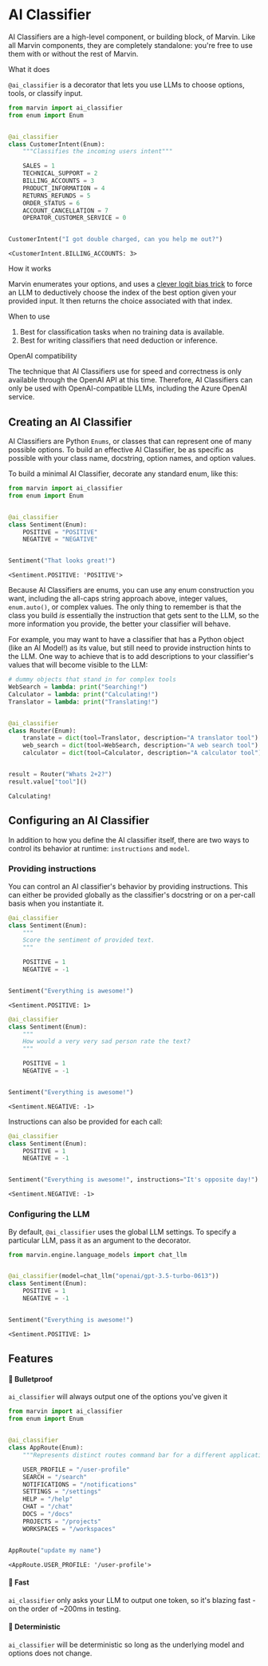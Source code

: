 # AI Classifier

AI Classifiers are a high-level component, or building block, of Marvin. Like all Marvin components, they are completely standalone: you're free to use them with or without the rest of Marvin.

<div class="admonition abstract">
  <p class="admonition-title">What it does</p>
  <p>
    <code>@ai_classifier</code> is a decorator that lets you use LLMs to choose options, tools, or classify input. 
  </p>
</div>


```python
from marvin import ai_classifier
from enum import Enum


@ai_classifier
class CustomerIntent(Enum):
    """Classifies the incoming users intent"""

    SALES = 1
    TECHNICAL_SUPPORT = 2
    BILLING_ACCOUNTS = 3
    PRODUCT_INFORMATION = 4
    RETURNS_REFUNDS = 5
    ORDER_STATUS = 6
    ACCOUNT_CANCELLATION = 7
    OPERATOR_CUSTOMER_SERVICE = 0


CustomerIntent("I got double charged, can you help me out?")
```




    <CustomerIntent.BILLING_ACCOUNTS: 3>



<div class="admonition info">
  <p class="admonition-title">How it works</p>
  <p>
    Marvin enumerates your options, and uses a <a href="https://twitter.com/AAAzzam/status/1669753721574633473">clever logit bias trick</a> to force an LLM to deductively choose the index of the best option given your provided input. It then returns the choice associated with that index.
  </p>
</div>

<div class="admonition tip">
  <p class="admonition-title">When to use</p>
  <p>
    <ol>
    <li> Best for classification tasks when no training data is available. 
    <li> Best for writing classifiers that need deduction or inference.
    </ol>
  </p>
</div>


<div class="admonition warning">
  <p class="admonition-title">OpenAI compatibility</p>
  <p> The technique that AI Classifiers use for speed and correctness is only available through the OpenAI API at this time. Therefore, AI Classifiers can only be used with OpenAI-compatible LLMs, including the Azure OpenAI service.
  </p>
</div>

## Creating an AI Classifier

AI Classifiers are Python `Enums`, or classes that can represent one of many possible options. To build an effective AI Classifier, be as specific as possible with your class name, docstring, option names, and option values.

To build a minimal AI Classifier, decorate any standard enum, like this:


```python
from marvin import ai_classifier
from enum import Enum


@ai_classifier
class Sentiment(Enum):
    POSITIVE = "POSITIVE"
    NEGATIVE = "NEGATIVE"


Sentiment("That looks great!")
```




    <Sentiment.POSITIVE: 'POSITIVE'>



Because AI Classifiers are enums, you can use any enum construction you want, including the all-caps string approach above, integer values, `enum.auto()`, or complex values. The only thing to remember is that the class you build *is* essentially the instruction that gets sent to the LLM, so the more information you provide, the better your classifier will behave.

For example, you may want to have a classifier that has a Python object (like an AI Model!) as its value, but still need to provide instruction hints to the LLM. One way to achieve that is to add descriptions to your classifier's values that will become visible to the LLM:



```python
# dummy objects that stand in for complex tools
WebSearch = lambda: print("Searching!")
Calculator = lambda: print("Calculating!")
Translator = lambda: print("Translating!")


@ai_classifier
class Router(Enum):
    translate = dict(tool=Translator, description="A translator tool")
    web_search = dict(tool=WebSearch, description="A web search tool")
    calculator = dict(tool=Calculator, description="A calculator tool")


result = Router("Whats 2+2?")
result.value["tool"]()
```

    Calculating!


## Configuring an AI Classifier

In addition to how you define the AI classifier itself, there are two ways to control its behavior at runtime: `instructions` and `model`.

### Providing instructions
You can control an AI classifier's behavior by providing instructions. This can either be provided globally as the classifier's docstring or on a per-call basis when you instantiate it.


```python
@ai_classifier
class Sentiment(Enum):
    """
    Score the sentiment of provided text.
    """

    POSITIVE = 1
    NEGATIVE = -1


Sentiment("Everything is awesome!")
```




    <Sentiment.POSITIVE: 1>




```python
@ai_classifier
class Sentiment(Enum):
    """
    How would a very very sad person rate the text?
    """

    POSITIVE = 1
    NEGATIVE = -1


Sentiment("Everything is awesome!")
```




    <Sentiment.NEGATIVE: -1>



Instructions can also be provided for each call:


```python
@ai_classifier
class Sentiment(Enum):
    POSITIVE = 1
    NEGATIVE = -1


Sentiment("Everything is awesome!", instructions="It's opposite day!")
```




    <Sentiment.NEGATIVE: -1>



### Configuring the LLM
By default, `@ai_classifier` uses the global LLM settings. To specify a particular LLM, pass it as an argument to the decorator. 


```python
from marvin.engine.language_models import chat_llm


@ai_classifier(model=chat_llm("openai/gpt-3.5-turbo-0613"))
class Sentiment(Enum):
    POSITIVE = 1
    NEGATIVE = -1


Sentiment("Everything is awesome!")
```




    <Sentiment.POSITIVE: 1>



## Features
#### 🚅 Bulletproof

`ai_classifier` will always output one of the options you've given it


```python
from marvin import ai_classifier
from enum import Enum


@ai_classifier
class AppRoute(Enum):
    """Represents distinct routes command bar for a different application"""

    USER_PROFILE = "/user-profile"
    SEARCH = "/search"
    NOTIFICATIONS = "/notifications"
    SETTINGS = "/settings"
    HELP = "/help"
    CHAT = "/chat"
    DOCS = "/docs"
    PROJECTS = "/projects"
    WORKSPACES = "/workspaces"


AppRoute("update my name")
```




    <AppRoute.USER_PROFILE: '/user-profile'>



#### 🏃 Fast

`ai_classifier` only asks your LLM to output one token, so it's blazing fast - on the order of ~200ms in testing.

#### 🫡 Deterministic

`ai_classifier` will be deterministic so long as the underlying model and options does not change.
